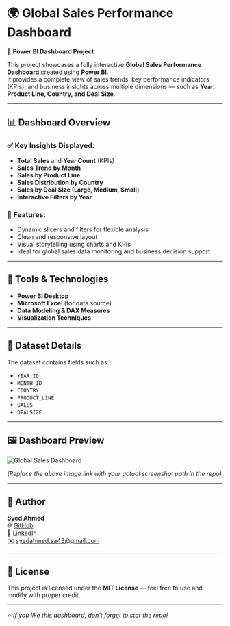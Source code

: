 # 🌍 Global Sales Performance Dashboard

🚀 **Power BI Dashboard Project**

This project showcases a fully interactive **Global Sales Performance Dashboard** created using **Power BI**.  
It provides a complete view of sales trends, key performance indicators (KPIs), and business insights across multiple dimensions — such as **Year, Product Line, Country, and Deal Size**.

---

## 📊 Dashboard Overview

### ✅ Key Insights Displayed:
- **Total Sales** and **Year Count** (KPIs)
- **Sales Trend by Month**
- **Sales by Product Line**
- **Sales Distribution by Country**
- **Sales by Deal Size (Large, Medium, Small)**
- **Interactive Filters by Year**

### 🧭 Features:
- Dynamic slicers and filters for flexible analysis  
- Clean and responsive layout  
- Visual storytelling using charts and KPIs  
- Ideal for global sales data monitoring and business decision support  

---

## 🧠 Tools & Technologies
- **Power BI Desktop**
- **Microsoft Excel** (for data source)
- **Data Modeling & DAX Measures**
- **Visualization Techniques**

---

## 📂 Dataset Details
The dataset contains fields such as:
- `YEAR_ID`
- `MONTH_ID`
- `COUNTRY`
- `PRODUCT_LINE`
- `SALES`
- `DEALSIZE`

---

## 🖼️ Dashboard Preview
![Global Sales Dashboard](https://github.com/SyedAhmed7860/PowerBI-GlobalSales/blob/main/dashboard-preview.png)

*(Replace the above image link with your actual screenshot path in the repo)*

---

## 👤 Author
**Syed Ahmed**  
🌐 [GitHub](https://github.com/SyedAhmed7860)  
💼 [LinkedIn](https://linkedin.com/in/syedahmedpro)  
✉️ [syedahmed.sa43@gmail.com](mailto:syedahmed.sa43@gmail.com)

---

## 🪪 License
This project is licensed under the **MIT License** — feel free to use and modify with proper credit.

---

⭐ *If you like this dashboard, don’t forget to star the repo!*
